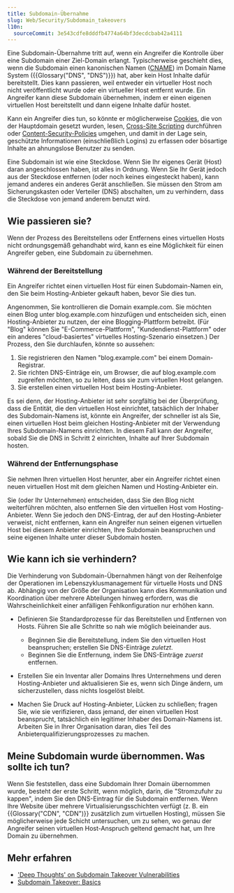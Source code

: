 ```yaml
---
title: Subdomain-Übernahme
slug: Web/Security/Subdomain_takeovers
l10n:
  sourceCommit: 3e543cdfe8dddfb4774a64bf3decdcbab42a4111
---
```


Eine Subdomain-Übernahme tritt auf, wenn ein Angreifer die Kontrolle über eine Subdomain einer Ziel-Domain erlangt. Typischerweise geschieht dies, wenn die Subdomain einen kanonischen Namen ([CNAME](https://en.wikipedia.org/wiki/CNAME_record)) im Domain Name System ({{Glossary("DNS", "DNS")}}) hat, aber kein Host Inhalte dafür bereitstellt. Dies kann passieren, weil entweder ein virtueller Host noch nicht veröffentlicht wurde oder ein virtueller Host entfernt wurde. Ein Angreifer kann diese Subdomain übernehmen, indem er einen eigenen virtuellen Host bereitstellt und dann eigene Inhalte dafür hostet.

Kann ein Angreifer dies tun, so könnte er möglicherweise [Cookies](/de/docs/Web/HTTP/Guides/Cookies), die von der Hauptdomain gesetzt wurden, lesen, [Cross-Site Scripting](/de/docs/Web/Security/Attacks/XSS) durchführen oder [Content-Security-Policies](/de/docs/Web/HTTP/Guides/CSP) umgehen, und damit in der Lage sein, geschützte Informationen (einschließlich Logins) zu erfassen oder bösartige Inhalte an ahnungslose Benutzer zu senden.

Eine Subdomain ist wie eine Steckdose. Wenn Sie Ihr eigenes Gerät (Host) daran angeschlossen haben, ist alles in Ordnung. Wenn Sie Ihr Gerät jedoch aus der Steckdose entfernen (oder noch keines eingesteckt haben), kann jemand anderes ein anderes Gerät anschließen. Sie müssen den Strom am Sicherungskasten oder Verteiler (DNS) abschalten, um zu verhindern, dass die Steckdose von jemand anderem benutzt wird.

## Wie passieren sie?

Wenn der Prozess des Bereitstellens oder Entfernens eines virtuellen Hosts nicht ordnungsgemäß gehandhabt wird, kann es eine Möglichkeit für einen Angreifer geben, eine Subdomain zu übernehmen.

### Während der Bereitstellung

Ein Angreifer richtet einen virtuellen Host für einen Subdomain-Namen ein, den Sie beim Hosting-Anbieter gekauft haben, bevor Sie dies tun.

Angenommen, Sie kontrollieren die Domain example.com. Sie möchten einen Blog unter blog.example.com hinzufügen und entscheiden sich, einen Hosting-Anbieter zu nutzen, der eine Blogging-Plattform betreibt. (Für "Blog" können Sie "E-Commerce-Plattform", "Kundendienst-Plattform" oder ein anderes "cloud-basiertes" virtuelles Hosting-Szenario einsetzen.) Der Prozess, den Sie durchlaufen, könnte so aussehen:

1. Sie registrieren den Namen "blog.example.com" bei einem Domain-Registrar.
2. Sie richten DNS-Einträge ein, um Browser, die auf blog.example.com zugreifen möchten, so zu leiten, dass sie zum virtuellen Host gelangen.
3. Sie erstellen einen virtuellen Host beim Hosting-Anbieter.

Es sei denn, der Hosting-Anbieter ist sehr sorgfältig bei der Überprüfung, dass die Entität, die den virtuellen Host einrichtet, tatsächlich der Inhaber des Subdomain-Namens ist, könnte ein Angreifer, der schneller ist als Sie, einen virtuellen Host beim gleichen Hosting-Anbieter mit der Verwendung Ihres Subdomain-Namens einrichten. In diesem Fall kann der Angreifer, sobald Sie die DNS in Schritt 2 einrichten, Inhalte auf Ihrer Subdomain hosten.

### Während der Entfernungsphase

Sie nehmen Ihren virtuellen Host herunter, aber ein Angreifer richtet einen neuen virtuellen Host mit dem gleichen Namen und Hosting-Anbieter ein.

Sie (oder Ihr Unternehmen) entscheiden, dass Sie den Blog nicht weiterführen möchten, also entfernen Sie den virtuellen Host vom Hosting-Anbieter. Wenn Sie jedoch den DNS-Eintrag, der auf den Hosting-Anbieter verweist, nicht entfernen, kann ein Angreifer nun seinen eigenen virtuellen Host bei diesem Anbieter einrichten, Ihre Subdomain beanspruchen und seine eigenen Inhalte unter dieser Subdomain hosten.

## Wie kann ich sie verhindern?

Die Verhinderung von Subdomain-Übernahmen hängt von der Reihenfolge der Operationen im Lebenszyklusmanagement für virtuelle Hosts und DNS ab. Abhängig von der Größe der Organisation kann dies Kommunikation und Koordination über mehrere Abteilungen hinweg erfordern, was die Wahrscheinlichkeit einer anfälligen Fehlkonfiguration nur erhöhen kann.

- Definieren Sie Standardprozesse für das Bereitstellen und Entfernen von Hosts. Führen Sie alle Schritte so nah wie möglich beieinander aus.

  - Beginnen Sie die Bereitstellung, indem Sie den virtuellen Host beanspruchen; erstellen Sie DNS-Einträge _zuletzt_.
  - Beginnen Sie die Entfernung, indem Sie DNS-Einträge _zuerst_ entfernen.

- Erstellen Sie ein Inventar aller Domains Ihres Unternehmens und deren Hosting-Anbieter und aktualisieren Sie es, wenn sich Dinge ändern, um sicherzustellen, dass nichts losgelöst bleibt.
- Machen Sie Druck auf Hosting-Anbieter, Lücken zu schließen; fragen Sie, wie sie verifizieren, dass jemand, der einen virtuellen Host beansprucht, tatsächlich ein legitimer Inhaber des Domain-Namens ist. Arbeiten Sie in Ihrer Organisation daran, dies Teil des Anbieterqualifizierungsprozesses zu machen.

## Meine Subdomain wurde übernommen. Was sollte ich tun?

Wenn Sie feststellen, dass eine Subdomain Ihrer Domain übernommen wurde, besteht der erste Schritt, wenn möglich, darin, die "Stromzufuhr zu kappen", indem Sie den DNS-Eintrag für die Subdomain entfernen. Wenn Ihre Website über mehrere Virtualisierungsschichten verfügt (z. B. ein {{Glossary("CDN", "CDN")}} zusätzlich zum virtuellen Hosting), müssen Sie möglicherweise jede Schicht untersuchen, um zu sehen, wo genau der Angreifer seinen virtuellen Host-Anspruch geltend gemacht hat, um Ihre Domain zu übernehmen.

## Mehr erfahren

- ['Deep Thoughts' on Subdomain Takeover Vulnerabilities](https://claudijd.github.io/2017/02/03/deep-thoughts-on-subdomain-takeovers/)
- [Subdomain Takeover: Basics](https://0xpatrik.com/subdomain-takeover-basics/)
